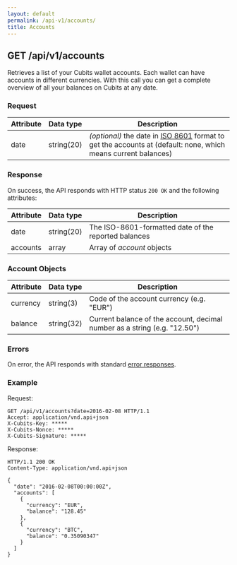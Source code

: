 ```yaml
---
layout: default
permalink: /api-v1/accounts/
title: Accounts
---
```

## GET /api/v1/accounts

Retrieves a list of your Cubits wallet accounts. Each wallet can have accounts in different currencies. With this call you can get a complete overview of all your balances on Cubits at any date.

### Request

Attribute   | Data type   | Description
------------|-------------|--------------
date        | string(20)  | *(optional)* the date in [ISO 8601](https://en.wikipedia.org/wiki/ISO_8601) format to get the accounts at (default: none, which means current balances)

### Response

On success, the API responds with HTTP status `200 OK` and the following attributes:

Attribute   | Data type   | Description
------------|-------------|--------------
date        | string(20)  | The ISO-8601-formatted date of the reported balances
accounts    | array       | Array of *account* objects

### Account Objects

Attribute   | Data type   | Description
------------|-------------|--------------
currency    | string(3)   | Code of the account currency (e.g. "EUR")
balance     | string(32)  | Current balance of the account, decimal number as a string (e.g. "12.50")

### Errors

On error, the API responds with standard [error responses](/merchant-api-documentation/request_response/#error_responses).

### Example

Request:
```
GET /api/v1/accounts?date=2016-02-08 HTTP/1.1
Accept: application/vnd.api+json
X-Cubits-Key: *****
X-Cubits-Nonce: *****
X-Cubits-Signature: *****
```

Response:
```
HTTP/1.1 200 OK
Content-Type: application/vnd.api+json

{
  "date": "2016-02-08T00:00:00Z",
  "accounts": [
    {
      "currency": "EUR",
      "balance": "128.45"
    },
    {
      "currency": "BTC",
      "balance": "0.35090347"
    }
  ]
}
```

